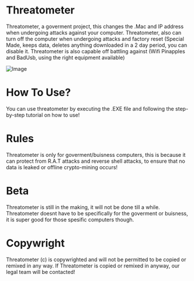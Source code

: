 # Threatometer
Threatometer, a goverment project, this changes the .Mac and IP address when undergoing attacks against your computer.
Threatometer, also can turn off the computer when undergoing attacks and factory reset (Special Made, keeps data, deletes anything downloaded in a 2 day period, you can disable it.
Threatometer is also capable off battling against (Wifi Pinapples and BadUsb, using the right equipment available)

![Image](https://github.com/user-attachments/assets/31a99772-4d9d-4c05-8b99-8a55dbd5acaf)

# How To Use?
You can use threatometer by executing the .EXE file and following the step-by-step tutorial on how to use!

# Rules
Threatometer is only for goverment/buisness computers, this is because it can protect from R.A.T attacks and reverse shell attacks, to ensure that no data is leaked or offline crypto-mining occurs!

# Beta
Threatometer is still in the making, it will not be done till a while.
Threatometer doesnt have to be specifically for the goverment or buisness, it is super good for those spesific computers though.

# Copywright 

Threatometer (c) is copywrighted and will not be permitted to be copied or remixed in any way.
If Threatometer is copied or remixed in anyway, our legal team will be contacted!


